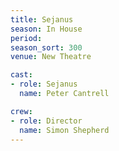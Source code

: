 ```yaml
---
title: Sejanus
season: In House
period: 
season_sort: 300
venue: New Theatre

cast:
- role: Sejanus
  name: Peter Cantrell

crew: 
- role: Director
  name: Simon Shepherd
---
```



